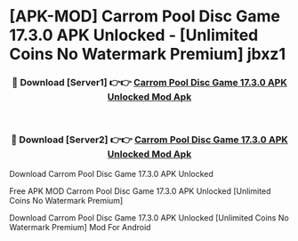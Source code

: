 # [APK-MOD] Carrom Pool  Disc Game 17.3.0 APK Unlocked - [Unlimited Coins No Watermark Premium] jbxz1



<div align="center">
<h3>🔴 Download [Server1] 👉👉 <a href="https://momento.my/?title=Carrom_Pool__Disc_Game_17.3.0_APK_Unlocked">Carrom Pool  Disc Game 17.3.0 APK Unlocked Mod Apk</a></h3><br>

<h3>🔴 Download [Server2] 👉👉 <a href="https://momento.my/?title=Carrom_Pool__Disc_Game_17.3.0_APK_Unlocked">Carrom Pool  Disc Game 17.3.0 APK Unlocked Mod Apk</a></h3>
</div>



Download Carrom Pool  Disc Game 17.3.0 APK Unlocked 

Free APK MOD Carrom Pool  Disc Game 17.3.0 APK Unlocked [Unlimited Coins No Watermark Premium]

Download Carrom Pool  Disc Game 17.3.0 APK Unlocked [Unlimited Coins No Watermark Premium] Mod For Android

